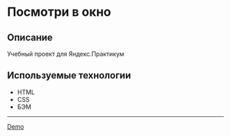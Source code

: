 # Посмотри в окно

## Описание
Учебный проект для Яндекс.Практикум

## Используемые технологии
* HTML
* CSS
* БЭМ

-----
[Demo](https://posmotri-v-okno.nothingisreal.ru/)

